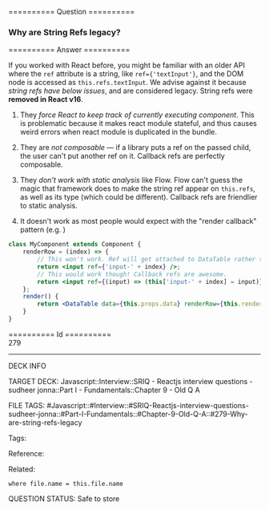 ========== Question ==========  

### Why are String Refs legacy?  

========== Answer ==========  

If you worked with React before, you might be familiar with an older API where the `ref` attribute is a string, like `ref={'textInput'}`, and the DOM node is accessed as `this.refs.textInput`. We advise against it because _string refs have below issues_, and are considered legacy. String refs were **removed in React v16**.

1. They _force React to keep track of currently executing component_. This is problematic because it makes react module stateful, and thus causes weird errors when react module is duplicated in the bundle.

2. They are _not composable_ — if a library puts a ref on the passed child, the user can't put another ref on it. Callback refs are perfectly composable.

3. They _don't work with static analysis_ like Flow. Flow can't guess the magic that framework does to make the string ref appear on `this.refs`, as well as its type (which could be different). Callback refs are friendlier to static analysis.

4. It doesn't work as most people would expect with the "render callback" pattern (e.g. <DataGrid renderRow={this.renderRow} />)

```jsx
class MyComponent extends Component {
    renderRow = (index) => {
        // This won't work. Ref will get attached to DataTable rather than MyComponent:
        return <input ref={'input-' + index} />;
        // This would work though! Callback refs are awesome.
        return <input ref={(input) => (this['input-' + index] = input)} />;
    };
    render() {
        return <DataTable data={this.props.data} renderRow={this.renderRow} />;
    }
}
```

========== Id ==========  
279

---

DECK INFO

TARGET DECK: Javascript::Interview::SRIQ - Reactjs interview questions - sudheer jonna::Part I - Fundamentals::Chapter 9 - Old Q A

FILE TAGS: #Javascript::#Interview::#SRIQ-Reactjs-interview-questions-sudheer-jonna::#Part-I-Fundamentals::#Chapter-9-Old-Q-A::#279-Why-are-string-refs-legacy

Tags:

Reference:

Related:

```dataview
where file.name = this.file.name
```
QUESTION STATUS: Safe to store
